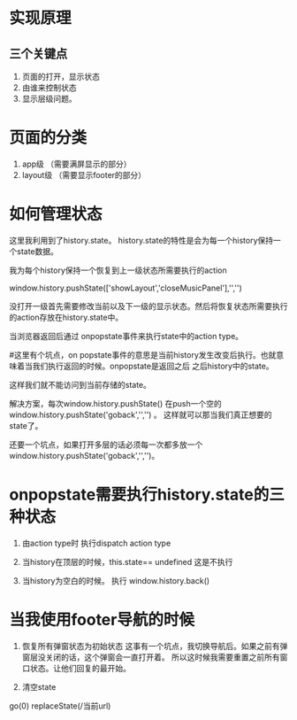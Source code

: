 实现原理
========
三个关键点
----------
1. 页面的打开，显示状态
2. 由谁来控制状态
3. 显示层级问题。


页面的分类
==========
1. app级 （需要满屏显示的部分）
2. layout级 （需要显示footer的部分）

如何管理状态
============

这里我利用到了history.state。 history.state的特性是会为每一个history保持一个state数据。

我为每个history保持一个恢复到上一级状态所需要执行的action

window.history.pushState(['showLayout','closeMusicPanel'],'','')

没打开一级首先需要修改当前以及下一级的显示状态。然后将恢复状态所需要执行的action存放在history.state中。


当浏览器返回后通过 onpopstate事件来执行state中的action type。


#这里有个坑点，on popstate事件的意思是当前history发生改变后执行。也就意味着当我们执行返回的时候。onpopstate是返回之后
之后history中的state。 

这样我们就不能访问到当前存储的state。

解决方案，每次window.history.pushState() 在push一个空的window.history.pushState('goback','','') 。 这样就可以那当我们真正想要的state了。

还要一个坑点，如果打开多层的话必须每一次都多放一个window.history.pushState('goback','','')。


onpopstate需要执行history.state的三种状态
=========================================

1. 由action type时 执行dispatch action type

2. 当history在顶层的时候，this.state== undefined 这是不执行

3. 当history为空白的时候。 执行 window.history.back()




当我使用footer导航的时候
========================

1. 恢复所有弹窗状态为初始状态
这事有一个坑点，我切换导航后。如果之前有弹窗层没关闭的话，这个弹窗会一直打开着。 
所以这时候我需要重置之前所有窗口状态。让他们回复的最开始。

2. 清空state

  go(0)
  replaceState(/当前url)
  
